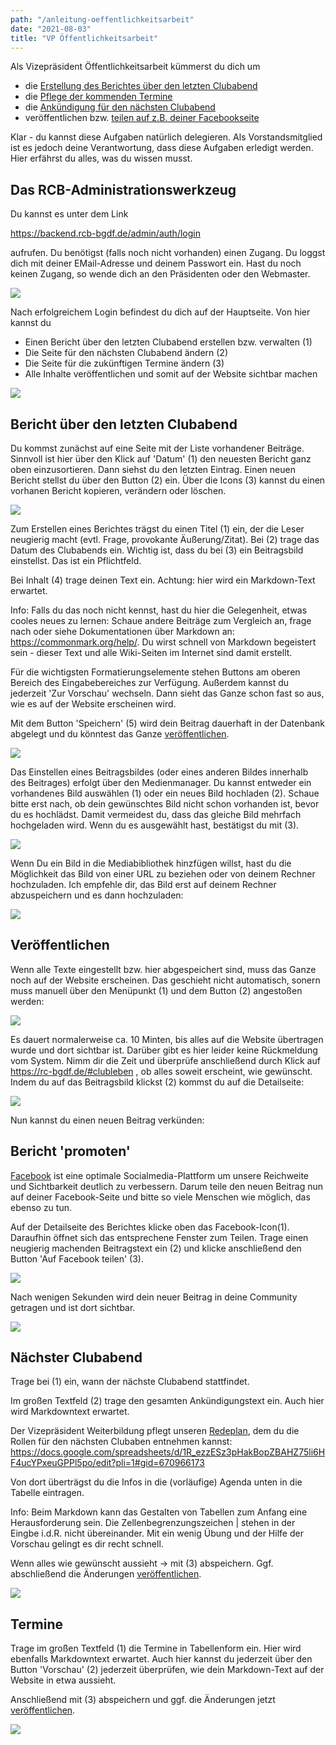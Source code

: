 ```yaml
---
path: "/anleitung-oeffentlichkeitsarbeit"
date: "2021-08-03"
title: "VP Öffentlichkeitsarbeit"
---
```


Als Vizepräsident Öffentlichkeitsarbeit kümmerst du dich um

* die [Erstellung des Berichtes über den letzten Clubabend](#bericht-über-den-letzten-clubabend)
* die [Pflege der kommenden Termine](#termine)
* die [Ankündigung für den nächsten Clubabend](#nächster-clubabend)
* veröffentlichen bzw. [teilen auf z.B. deiner Facebookseite](#bericht-promoten)

Klar - du kannst diese Aufgaben natürlich delegieren. Als Vorstandsmitglied ist es jedoch deine Verantwortung, dass diese Aufgaben erledigt werden. Hier erfährst du alles, was du wissen musst.

## Das RCB-Administrationswerkzeug

Du kannst es unter dem Link

https://backend.rcb-bgdf.de/admin/auth/login

aufrufen. Du benötigst (falls noch nicht vorhanden) einen Zugang. Du loggst dich mit deiner EMail-Adresse und deinem Passwort ein.
Hast du noch keinen Zugang, so wende dich an den Präsidenten oder den Webmaster.

![](/images/anleitung-strapi/login.png)

Nach erfolgreichem Login befindest du dich auf der Hauptseite. Von hier kannst du

- Einen Bericht über den letzten Clubabend erstellen bzw. verwalten (1)
- Die Seite für den nächsten Clubabend ändern (2)
- Die Seite für die zukünftigen Termine ändern (3)
- Alle Inhalte veröffentlichen und somit auf der Website sichtbar machen

![](/images/anleitung-strapi/nach-login.png)


## Bericht über den letzten Clubabend

Du kommst zunächst auf eine Seite mit der Liste vorhandener Beiträge. Sinnvoll ist hier über den Klick auf 'Datum' (1) den neuesten Bericht ganz oben einzusortieren. Dann siehst du den letzten Eintrag. Einen neuen Bericht stellst du über den Button (2) ein. Über die Icons (3) kannst du einen vorhanen Bericht kopieren, verändern oder löschen.

![](/images/anleitung-strapi/clubabend-admin.png)

Zum Erstellen eines Berichtes trägst du einen Titel (1) ein, der die Leser neugierig macht (evtl. Frage, provokante Äußerung/Zitat). Bei (2) trage das Datum des Clubabends ein. Wichtig ist, dass du bei (3) ein Beitragsbild einstellst. Das ist ein Pflichtfeld.

Bei Inhalt (4) trage deinen Text ein. Achtung: hier wird ein Markdown-Text erwartet.

Info: Falls du das noch nicht kennst, hast du hier die Gelegenheit, etwas cooles neues zu lernen: Schaue andere Beiträge zum Vergleich an, frage nach oder siehe Dokumentationen über Markdown an: https://commonmark.org/help/. Du wirst schnell von Markdown begeistert sein - dieser Text und alle Wiki-Seiten im Internet sind damit erstellt.

Für die wichtigsten Formatierungselemente stehen Buttons am oberen Bereich des Eingabebereiches zur Verfügung. Außerdem kannst du jederzeit 'Zur Vorschau' wechseln. Dann sieht das Ganze schon fast so aus, wie es auf der Website erscheinen wird.

Mit dem Button 'Speichern' (5) wird dein Beitrag dauerhaft in der Datenbank abgelegt und du könntest das Ganze [veröffentlichen](#veröffentlichen).

![](/images/anleitung-strapi/create-bericht.png)

Das Einstellen eines Beitragsbildes (oder eines anderen Bildes innerhalb des Beitrages) erfolgt über den Medienmanager. Du kannst entweder ein vorhandenes Bild auswählen (1) oder ein neues Bild hochladen (2). Schaue bitte erst nach, ob dein gewünschtes Bild nicht schon vorhanden ist, bevor du es hochlädst. Damit vermeidest du, dass das gleiche Bild mehrfach hochgeladen wird. Wenn du es ausgewählt hast, bestätigst du mit (3).

![](/images/anleitung-strapi/media-dialog.png)

Wenn Du ein Bild in die Mediabibliothek hinzfügen willst, hast du die Möglichkeit das Bild von einer URL zu beziehen oder von deinem Rechner hochzuladen. Ich empfehle dir, das Bild erst auf deinem Rechner abzuspeichern und es dann hochzuladen:

![](/images/anleitung-strapi/add-bild.png)



## Veröffentlichen

Wenn alle Texte eingestellt bzw. hier abgespeichert sind, muss das Ganze noch auf der Website erscheinen. Das geschieht nicht automatisch, sonern muss manuell über den Menüpunkt (1) und dem Button (2) angestoßen werden:

![](/images/anleitung-strapi/publish.png)

Es dauert normalerweise ca. 10 Minten, bis alles auf die Website übertragen wurde und dort sichtbar ist. Darüber gibt es hier leider keine Rückmeldung vom System. Nimm dir die Zeit und überprüfe anschließend durch Klick auf https://rc-bgdf.de/#clubleben , ob alles soweit erscheint, wie gewünscht. Indem du auf das Beitragsbild klickst (2) kommst du auf die Detailseite:

![](/images/anleitung-strapi/clubleben.png)

Nun kannst du einen neuen Beitrag verkünden:

## Bericht 'promoten'

[Facebook](https://facebook) ist eine optimale Socialmedia-Plattform um unsere Reichweite und Sichtbarkeit deutlich zu verbessern. Darum teile den neuen Beitrag nun auf deiner Facebook-Seite und bitte so viele Menschen wie möglich, das ebenso zu tun.

Auf der Detailseite des Berichtes klicke oben das Facebook-Icon(1). Daraufhin öffnet sich das entsprechene Fenster zum Teilen. Trage einen neugierig machenden Beitragstext ein (2) und klicke anschließend den Button 'Auf Facebook teilen' (3).

![](/images/anleitung-strapi/teilen.png)

Nach wenigen Sekunden wird dein neuer Beitrag in deine Community getragen und ist dort sichtbar.

![](/images/anleitung-strapi/fb-post.png)


## Nächster Clubabend

Trage bei (1) ein, wann der nächste Clubabend stattfindet.

Im großen Textfeld (2) trage den gesamten Ankündigungstext ein. Auch hier wird Markdowntext erwartet.

Der Vizepräsident Weiterbildung pflegt unseren [Redeplan](https://docs.google.com/spreadsheets/d/1R_ezzESz3pHakBopZBAHZ75li6HF4ucYPxeuGPPl5po/edit?pli=1#gid=670966173), dem du die Rollen für den nächsten Clubaben entnehmen kannst: https://docs.google.com/spreadsheets/d/1R_ezzESz3pHakBopZBAHZ75li6HF4ucYPxeuGPPl5po/edit?pli=1#gid=670966173

Von dort überträgst du die Infos in die (vorläufige) Agenda unten in die Tabelle eintragen.

Info: Beim Markdown kann das Gestalten von Tabellen zum Anfang eine Herausforderung sein. Die Zellenbegrenzungszeichen | stehen in der Eingbe i.d.R. nicht übereinander. Mit ein wenig Übung und der Hilfe der Vorschau gelingt es dir recht schnell.

Wenn alles wie gewünscht aussieht -> mit (3) abspeichern. Ggf. abschließend die Änderungen [veröffentlichen](#veröffentlichen).

![](/images/anleitung-strapi/naechster-clubabend.png)

## Termine

Trage im großen Textfeld (1) die Termine in Tabellenform ein. Hier wird ebenfalls Markdowntext erwartet. Auch hier kannst du jederzeit über den Button 'Vorschau' (2) jederzeit überprüfen, wie dein Markdown-Text auf der Website in etwa aussieht.

Anschließend mit (3) abspeichern und ggf. die Änderungen jetzt [veröffentlichen](#veröffentlichen).

![](/images/anleitung-strapi/termine.png)
